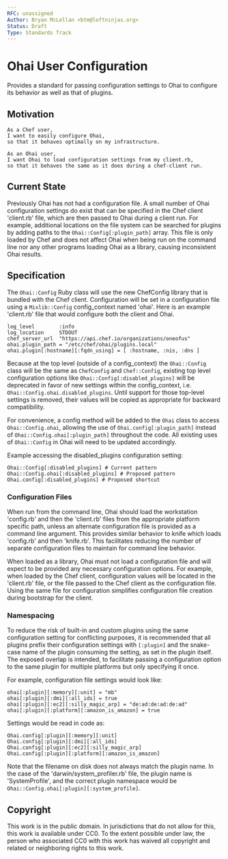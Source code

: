 ```yaml
---
RFC: unassigned
Author: Bryan McLellan <btm@loftninjas.org>
Status: Draft
Type: Standards Track
---
```


# Ohai User Configuration

Provides a standard for passing configuration settings to Ohai to configure its behavior as well as that of plugins.

## Motivation

    As a Chef user,
    I want to easily configure Ohai,
    so that it behaves optimally on my infrastructure.

    As an Ohai user,
    I want Ohai to load configuration settings from my client.rb,
    so that it behaves the same as it does during a chef-client run.

## Current State

Previously Ohai has not had a configuration file. A small number of Ohai configuration settings do exist that can be specified in the Chef client 'client.rb' file, which are then passed to Ohai during a client run. For example, additional locations on the file system can be searched for plugins by adding paths to the `Ohai::Config[:plugin_path]` array. This file is only loaded by Chef and does not affect Ohai when being run on the command line nor any other programs loading Ohai as a library, causing inconsistent Ohai results.

## Specification


The `Ohai::Config` Ruby class will use the new ChefConfig library that is bundled with the Chef client. Configuration will be set in a configuration file using a `Mixlib::Config` config_context named 'ohai'. Here is an example 'client.rb' file that would configure both the client and Ohai.

```
log_level        :info
log_location     STDOUT
chef_server_url  "https://api.chef.io/organizations/oneofus"
ohai.plugin_path = "/etc/chef/ohai/plugins.local"
ohai.plugin[:hostname][:fqdn_using] = [ :hostname, :nis, :dns ]
```

Because at the top level (outside of a config_context) the `Ohai::Config` class will be the same as `ChefConfig` and `Chef::Config`, existing top level configuration options like `Ohai::Config[:disabled_plugins]` will be deprecated in favor of new settings within the config_context, i.e. `Ohai::Config.ohai.disabled_plugins`. Until support for those top-level settings is removed, their values will be copied as appropriate for backward compatibility.

For convenience, a config method will be added to the `Ohai` class to access `Ohai::Config.ohai`, allowing the use of `Ohai.config[:plugin_path]` instead of `Ohai::Config.ohai[:plugin_path]` throughout the code. All existing uses of `Ohai::Config` in Ohai will need to be updated accordingly.


Example accessing the disabled_plugins configuration setting:

```
Ohai::Config[:disabled_plugins] # Current pattern
Ohai::Config.ohai[:disabled_plugins] # Proposed pattern
Ohai.config[:disabled_plugins] # Proposed shortcut
```

### Configuration Files

When run from the command line, Ohai should load the workstation 'config.rb' and then the 'client.rb' files from the appropriate platform specific path, unless an alternate configuration file is provided as a command line argument. This provides similar behavior to knife which loads 'config.rb' and then 'knife.rb'. This facilitates reducing the number of separate configuration files to maintain for command line behavior.

When loaded as a library, Ohai must not load a configuration file and will expect to be provided any necessary configuration options. For example, when loaded by the Chef client, configuration values will be located in the 'client.rb' file, or the file passed to the Chef client as the configuration file. Using the same file for configuration simplifies configuration file creation during bootstrap for the client.

### Namespacing

To reduce the risk of built-in and custom plugins using the same configuration setting for conflicting purposes, it is recommended that all plugins prefix their configuration settings with `[:plugin]` and the snake-case name of the plugin consuming the setting, as set in the plugin itself. The exposed overlap is intended, to facilitate passing a configuration option to the same plugin for multiple platforms but only specifying it once.

For example, configuration file settings would look like:

```
ohai[:plugin][:memory][:unit] = "mb"
ohai[:plugin][:dmi][:all_ids] = true
ohai[:plugin][:ec2][:silly_magic_arp] = "de:ad:de:ad:de:ad"
ohai[:plugin][:platform][:amazon_is_amazon] = true
```

Settings would be read in code as:

```
Ohai.config[:plugin][:memory][:unit]
Ohai.config[:plugin][:dmi][:all_ids]
Ohai.config[:plugin][:ec2][:silly_magic_arp]
Ohai.config[:plugin][:platform][:amazon_is_amazon]
```

Note that the filename on disk does not always match the plugin name. In the case of the 'darwin/system_profiler.rb' file, the plugin name is 'SystemProfile', and the correct plugin namespace would be `Ohai::Config.ohai[:plugin][:system_profile]`.

## Copyright

This work is in the public domain. In jurisdictions that do not allow for this,
this work is available under CC0. To the extent possible under law, the person
who associated CC0 with this work has waived all copyright and related or
neighboring rights to this work.

